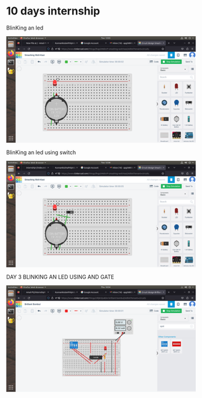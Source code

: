 # 10 days internship

BlinKing an led

![no image](https://github.com/Amal-PG/internship1/blob/main/Screenshot%20from%202023-05-09%2013-03-31.png)

BlinKing an led using switch

![no image](https://github.com/Amal-PG/internship1/blob/main/Screenshot%20from%202023-05-09%2012-38-53.png)

DAY 3 BLINKING AN LED USING AND GATE

![NO IMAGE](https://github.com/Amal-PG/internship1/blob/main/Screenshot%20from%202023-05-11%2010-54-36.png)
